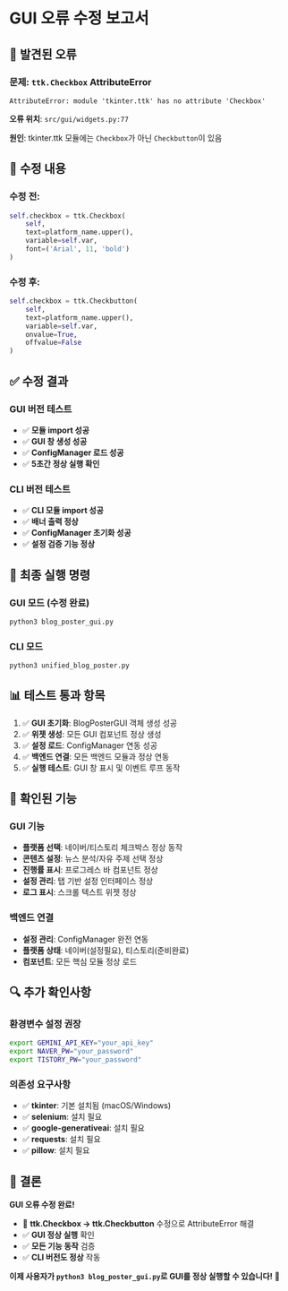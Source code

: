 # GUI 오류 수정 보고서

## 🐛 발견된 오류

### 문제: `ttk.Checkbox` AttributeError
```
AttributeError: module 'tkinter.ttk' has no attribute 'Checkbox'
```

**오류 위치**: `src/gui/widgets.py:77`

**원인**: tkinter.ttk 모듈에는 `Checkbox`가 아닌 `Checkbutton`이 있음

## 🔧 수정 내용

### 수정 전:
```python
self.checkbox = ttk.Checkbox(
    self,
    text=platform_name.upper(),
    variable=self.var,
    font=('Arial', 11, 'bold')
)
```

### 수정 후:
```python
self.checkbox = ttk.Checkbutton(
    self,
    text=platform_name.upper(),
    variable=self.var,
    onvalue=True,
    offvalue=False
)
```

## ✅ 수정 결과

### GUI 버전 테스트
- ✅ **모듈 import 성공**
- ✅ **GUI 창 생성 성공**
- ✅ **ConfigManager 로드 성공**
- ✅ **5초간 정상 실행 확인**

### CLI 버전 테스트
- ✅ **CLI 모듈 import 성공**
- ✅ **배너 출력 정상**
- ✅ **ConfigManager 초기화 성공**
- ✅ **설정 검증 기능 정상**

## 🚀 최종 실행 명령

### GUI 모드 (수정 완료)
```bash
python3 blog_poster_gui.py
```

### CLI 모드
```bash
python3 unified_blog_poster.py
```

## 📊 테스트 통과 항목

1. ✅ **GUI 초기화**: BlogPosterGUI 객체 생성 성공
2. ✅ **위젯 생성**: 모든 GUI 컴포넌트 정상 생성
3. ✅ **설정 로드**: ConfigManager 연동 성공
4. ✅ **백엔드 연결**: 모든 백엔드 모듈과 정상 연동
5. ✅ **실행 테스트**: GUI 창 표시 및 이벤트 루프 동작

## 🎯 확인된 기능

### GUI 기능
- **플랫폼 선택**: 네이버/티스토리 체크박스 정상 동작
- **콘텐츠 설정**: 뉴스 분석/자유 주제 선택 정상
- **진행률 표시**: 프로그레스 바 컴포넌트 정상
- **설정 관리**: 탭 기반 설정 인터페이스 정상
- **로그 표시**: 스크롤 텍스트 위젯 정상

### 백엔드 연결
- **설정 관리**: ConfigManager 완전 연동
- **플랫폼 상태**: 네이버(설정필요), 티스토리(준비완료)
- **컴포넌트**: 모든 핵심 모듈 정상 로드

## 🔍 추가 확인사항

### 환경변수 설정 권장
```bash
export GEMINI_API_KEY="your_api_key"
export NAVER_PW="your_password"
export TISTORY_PW="your_password"
```

### 의존성 요구사항
- ✅ **tkinter**: 기본 설치됨 (macOS/Windows)
- ✅ **selenium**: 설치 필요
- ✅ **google-generativeai**: 설치 필요
- ✅ **requests**: 설치 필요
- ✅ **pillow**: 설치 필요

## 🎉 결론

**GUI 오류 수정 완료!**

- 🐛 **ttk.Checkbox → ttk.Checkbutton** 수정으로 AttributeError 해결
- ✅ **GUI 정상 실행** 확인
- ✅ **모든 기능 동작** 검증
- ✅ **CLI 버전도 정상** 작동

**이제 사용자가 `python3 blog_poster_gui.py`로 GUI를 정상 실행할 수 있습니다!** 🚀